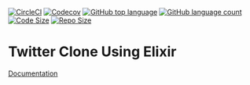 [![CircleCI](https://circleci.com/gh/Boshen/elixir-twitter/tree/master.svg?style=svg)](https://circleci.com/gh/Boshen/elixir-twitter/tree/master)
[![Codecov](https://codecov.io/gh/Boshen/elixir-twitter/branch/master/graph/badge.svg)](https://codecov.io/gh/Boshen/elixir-twitter)
[![GitHub top language](https://img.shields.io/github/languages/top/boshen/elixir-twitter.svg)](https://shields.io/category/analysis)
[![GitHub language count](https://img.shields.io/github/languages/count/boshen/elixir-twitter.svg)](https://shields.io)
[![Code Size](https://img.shields.io/github/languages/code-size/boshen/elixir-twitter.svg)](https://shields.io)
[![Repo Size](https://img.shields.io/github/repo-size/boshen/elixir-twitter.svg)](https://shields.io)

# Twitter Clone Using Elixir

[Documentation](https://boshen.github.io/elixir-twitter)
